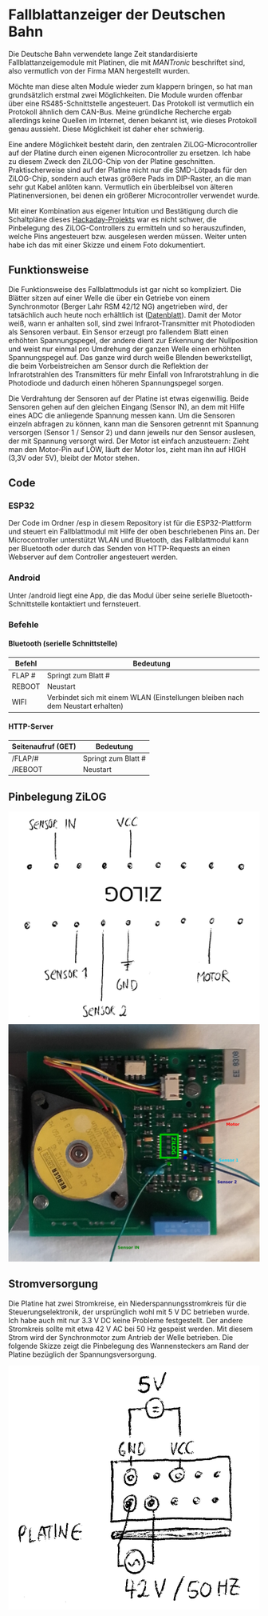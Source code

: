 # Fallblattanzeiger der Deutschen Bahn

Die Deutsche Bahn verwendete lange Zeit standardisierte Fallblattanzeigemodule mit Platinen, die mit *MANTronic* beschriftet sind, also vermutlich von der Firma MAN hergestellt wurden.

Möchte man diese alten Module wieder zum klappern bringen, so hat man grundsätzlich erstmal zwei Möglichkeiten. Die Module wurden offenbar über eine RS485-Schnittstelle angesteuert. Das Protokoll ist vermutlich ein Protokoll ähnlich dem CAN-Bus. Meine gründliche Recherche ergab allerdings keine Quellen im Internet, denen bekannt ist, wie dieses Protokoll genau aussieht. Diese Möglichkeit ist daher eher schwierig.

Eine andere Möglichkeit besteht darin, den zentralen ZiLOG-Microcontroller auf der Platine durch einen eigenen Microcontroller zu ersetzen. Ich habe zu diesem Zweck den ZiLOG-Chip von der Platine geschnitten. Praktischerweise sind auf der Platine nicht nur die SMD-Lötpads für den ZiLOG-Chip, sondern auch etwas größere Pads im DIP-Raster, an die man sehr gut Kabel anlöten kann. Vermutlich ein überbleibsel von älteren Platinenversionen, bei denen ein größerer Microcontroller verwendet wurde.

Mit einer Kombination aus eigener Intuition und Bestätigung durch die Schaltpläne dieses [Hackaday-Projekts](https://hackaday.io/project/9070-fallblattfahrzielanzeige-of-s-bahn-berlin) war es nicht schwer, die Pinbelegung des ZiLOG-Controllers zu ermitteln und so herauszufinden, welche Pins angesteuert bzw. ausgelesen werden müssen. Weiter unten habe ich das mit einer Skizze und einem Foto dokumentiert.

## Funktionsweise

Die Funktionsweise des Fallblattmoduls ist gar nicht so kompliziert. Die Blätter sitzen auf einer Welle die über ein Getriebe von einem Synchronmotor (Berger Lahr RSM 42/12 NG) angetrieben wird, der tatsächlich auch heute noch erhältlich ist ([Datenblatt](https://www.abi.nl/assets/uploads/Downloads/Aandrijvingen/Kleine%20vertragingsmotoren/Synchroonmotoren/Catalogus_RSM_D.pdf)).
Damit der Motor weiß, wann er anhalten soll, sind zwei Infrarot-Transmitter mit Photodioden als Sensoren verbaut. Ein Sensor erzeugt pro fallendem Blatt einen erhöhten Spannungspegel, der andere dient zur Erkennung der Nullposition und weist nur einmal pro Umdrehung der ganzen Welle einen erhöhten Spannungspegel auf. Das ganze wird durch weiße Blenden bewerkstelligt, die beim Vorbeistreichen am Sensor durch die Reflektion der Infrarotstrahlen des Transmitters für mehr Einfall von Infrarotstrahlung in die Photodiode und dadurch einen höheren Spannungspegel sorgen.

Die Verdrahtung der Sensoren auf der Platine ist etwas eigenwillig. Beide Sensoren gehen auf den gleichen Eingang (Sensor IN), an dem mit Hilfe eines ADC die anliegende Spannung messen kann. Um die Sensoren einzeln abfragen zu können, kann man die Sensoren getrennt mit Spannung versorgen (Sensor 1 / Sensor 2) und dann jeweils nur den Sensor auslesen, der mit Spannung versorgt wird. Der Motor ist einfach anzusteuern: Zieht man den Motor-Pin auf LOW, läuft der Motor los, zieht man ihn auf HIGH (3,3V oder 5V), bleibt der Motor stehen.

## Code

### ESP32
Der Code im Ordner /esp in diesem Repository ist für die ESP32-Plattform und steuert ein Fallblattmodul mit Hilfe der oben beschriebenen Pins an. Der Microcontroller unterstützt WLAN und Bluetooth, das Fallblattmodul kann per Bluetooth oder durch das Senden von HTTP-Requests an einen Webserver auf dem Controller angesteuert werden.

### Android
Unter /android liegt eine App, die das Modul über seine serielle Bluetooth-Schnittstelle kontaktiert und fernsteuert.

### Befehle
#### Bluetooth (serielle Schnittstelle)

Befehl | Bedeutung
------------ | -------------
FLAP # | Springt zum Blatt #
REBOOT | Neustart
WIFI <SSID> <PASS> | Verbindet sich mit einem WLAN (Einstellungen bleiben nach dem Neustart erhalten)
  
#### HTTP-Server

Seitenaufruf (GET) | Bedeutung
------------ | -------------
/FLAP/# | Springt zum Blatt #
/REBOOT | Neustart


## Pinbelegung ZiLOG
![Pinbelegung](/images/zilog.png)
![Pinbelegung](/images/schaltskizze.png)

## Stromversorgung

Die Platine hat zwei Stromkreise, ein Niederspannungsstromkreis für die Steuerungselektronik, der ursprünglich wohl mit 5 V DC betrieben wurde. Ich habe auch mit nur 3.3 V DC keine Probleme festgestellt. Der andere Stromkreis sollte mit etwa 42 V AC bei 50 Hz gespeist werden. Mit diesem Strom wird der Synchronmotor zum Antrieb der Welle betrieben. Die folgende Skizze zeigt die Pinbelegung des Wannensteckers am Rand der Platine bezüglich der Spannungsversorgung.

![Stromversorgung](/images/power.png)
